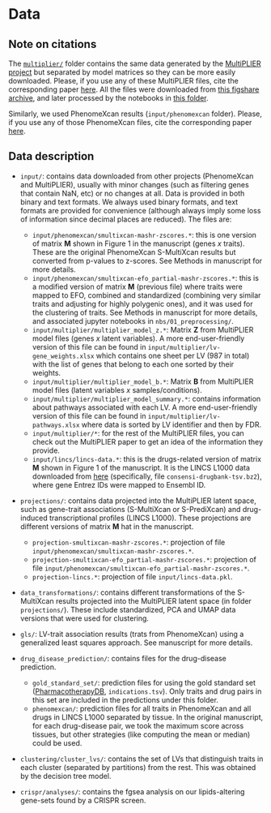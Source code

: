 # Data

## Note on citations

The [`multiplier/`](multiplier/) folder contains the same data generated by the [MultiPLIER project](https://github.com/greenelab/multi-plier) but separated by model matrices so they can be more easily downloaded.
Please, if you use any of these MultiPLIER files, cite the corresponding paper [here](https://doi.org/10.1016/j.cels.2019.04.003).
All the files were downloaded from [this figshare archive](https://doi.org/10.6084/m9.figshare.5716033.v4), and later processed by the notebooks in [this folder](https://github.com/greenelab/phenoplier/tree/master/nbs/01_preprocessing).

Similarly, we used PhenomeXcan results (`input/phenomexcan` folder).
Please, if you use any of those PhenomeXcan files, cite the corresponding paper [here](https://doi.org/10.1126/sciadv.aba2083).

## Data description

* `input/`: contains data downloaded from other projects (PhenomeXcan and MultiPLIER), usually with minor changes (such as filtering genes that contain NaN, etc) or no changes at all.
Data is provided in both binary and text formats.
We always used binary formats, and text formats are provided for convenience (although always imply some loss of information since decimal places are reduced).
The files are:
  * `input/phenomexcan/smultixcan-mashr-zscores.*`: this is one version of matrix **M** shown in Figure 1 in the manuscript (genes *x* traits).
These are the original PhenomeXcan S-MultiXcan results but converted from p-values to z-scores.
See Methods in manuscript for more details.
  * `input/phenomexcan/smultixcan-efo_partial-mashr-zscores.*`: this is a modified version of matrix **M** (previous file) where traits were mapped to EFO, combined and standardized (combining very similar traits and adjusting for highly polygenic ones), and it was used for the clustering of traits.
See Methods in manuscript for more details, and associated jupyter notebooks in `nbs/01_preprocessing/`.
  * `input/multiplier/multiplier_model_z.*`: Matrix **Z** from MultiPLIER model files (genes *x* latent variables).
A more end-user-friendly version of this file can be found in `input/multiplier/lv-gene_weights.xlsx` which contains one sheet per LV (987 in total) with the list of genes that belong to each one sorted by their weights.
  * `input/multiplier/multiplier_model_b.*`: Matrix **B** from MultiPLIER model files (latent variables *x* samples/conditions).
  * `input/multiplier/multiplier_model_summary.*`: contains information about pathways associated with each LV.
A more end-user-friendly version of this file can be found in `input/multiplier/lv-pathways.xlsx` where data is sorted by LV identifier and then by FDR.
  * `input/multiplier/*`: for the rest of the MultiPLIER files, you can check out the MultiPLIER paper to get an idea of the information they provide. 
  * `input/lincs/lincs-data.*`: this is the drugs-related version of matrix **M** shown in Figure 1 of the manuscript.
It is the LINCS L1000 data downloaded from [here](https://doi.org/10.6084/m9.figshare.3085426.v1) (specifically, file `consensi-drugbank-tsv.bz2`), where gene Entrez IDs were mapped to Ensembl ID.

* `projections/`: contains data projected into the MultiPLIER latent space, such as gene-trait associations (S-MultiXcan or S-PrediXcan) and drug-induced transcriptional profiles (LINCS L1000).
These projections are different versions of matrix **M** hat in the manuscript.
  * `projection-smultixcan-mashr-zscores.*`: projection of file `input/phenomexcan/smultixcan-mashr-zscores.*`.
  * `projection-smultixcan-efo_partial-mashr-zscores.*`: projection of file `input/phenomexcan/smultixcan-efo_partial-mashr-zscores.*`.
  * `projection-lincs.*`: projection of file `input/lincs-data.pkl`.

* `data_transformations/`: contains different transformations of the S-MultiXcan results projected into the MultiPLIER latent space (in folder `projections/`). These include standardized, PCA and UMAP data versions that were used for clustering.

* `gls/`: LV-trait association results (trats from PhenomeXcan) using a generalized least squares approach.
See manuscript for more details.

* `drug_disease_prediction/`: contains files for the drug-disease prediction.
  * `gold_standard_set/`: prediction files for using the gold standard set ([PharmacotherapyDB](https://doi.org/10.6084/m9.figshare.3103054.v1), `indications.tsv`).
Only traits and drug pairs in this set are included in the predictions under this folder.
  * `phenomexcan/`: prediction files for all traits in PhenomeXcan and all drugs in LINCS L1000 separated by tissue.
In the original manuscript, for each drug-disease pair, we took the maximum score across tissues, but other strategies (like computing the mean or median) could be used.

* `clustering/cluster_lvs/`: contains the set of LVs that distinguish traits in each cluster (separated by partitions) from the rest.
This was obtained by the decision tree model.

* `crispr/analyses/`: contains the fgsea analysis on our lipids-altering gene-sets found by a CRISPR screen.
